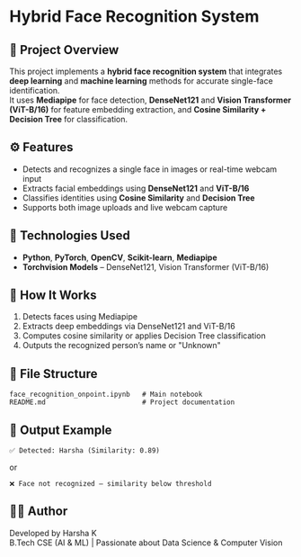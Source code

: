 # Hybrid Face Recognition System

## 📘 Project Overview
This project implements a **hybrid face recognition system** that integrates **deep learning** and **machine learning** methods for accurate single-face identification.  
It uses **Mediapipe** for face detection, **DenseNet121** and **Vision Transformer (ViT-B/16)** for feature embedding extraction, and **Cosine Similarity + Decision Tree** for classification.

## ⚙️ Features
- Detects and recognizes a single face in images or real-time webcam input  
- Extracts facial embeddings using **DenseNet121** and **ViT-B/16**
- Classifies identities using **Cosine Similarity** and **Decision Tree**
- Supports both image uploads and live webcam capture

## 🧠 Technologies Used
- **Python**, **PyTorch**, **OpenCV**, **Scikit-learn**, **Mediapipe**
- **Torchvision Models** – DenseNet121, Vision Transformer (ViT-B/16)

## 🚀 How It Works
1. Detects faces using Mediapipe  
2. Extracts deep embeddings via DenseNet121 and ViT-B/16  
3. Computes cosine similarity or applies Decision Tree classification  
4. Outputs the recognized person’s name or "Unknown"

## 📂 File Structure
```
face_recognition_onpoint.ipynb   # Main notebook
README.md                        # Project documentation
```
## 🧾 Output Example
```
✅ Detected: Harsha (Similarity: 0.89)
```
or
```
❌ Face not recognized — similarity below threshold
```

## 👨‍💻 Author
Developed by Harsha K  
B.Tech CSE (AI & ML) | Passionate about Data Science & Computer Vision

